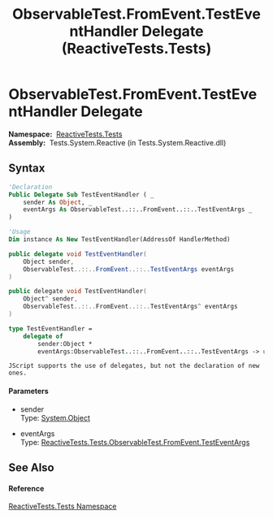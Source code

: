 ﻿---
title: ObservableTest.FromEvent.TestEventHandler Delegate (ReactiveTests.Tests)
TOCTitle: ObservableTest.FromEvent.TestEventHandler Delegate
ms:assetid: T:ReactiveTests.Tests.ObservableTest.FromEvent.TestEventHandler
ms:mtpsurl: https://msdn.microsoft.com/en-us/library/reactivetests.tests.observabletest.fromevent.testeventhandler(v=VS.103)
ms:contentKeyID: 36620678
ms.date: 06/28/2011
mtps_version: v=VS.103
f1_keywords:
- ReactiveTests.Tests.ObservableTest.FromEvent.TestEventHandler
dev_langs:
- CSharp
- JScript
- VB
- FSharp
- c++
---

# ObservableTest.FromEvent.TestEventHandler Delegate

**Namespace:**  [ReactiveTests.Tests](hh289046\(v=vs.103\).md)  
**Assembly:**  Tests.System.Reactive (in Tests.System.Reactive.dll)

## Syntax

``` vb
'Declaration
Public Delegate Sub TestEventHandler ( _
    sender As Object, _
    eventArgs As ObservableTest..::..FromEvent..::..TestEventArgs _
)
```

``` vb
'Usage
Dim instance As New TestEventHandler(AddressOf HandlerMethod)
```

``` csharp
public delegate void TestEventHandler(
    Object sender,
    ObservableTest..::..FromEvent..::..TestEventArgs eventArgs
)
```

``` c++
public delegate void TestEventHandler(
    Object^ sender, 
    ObservableTest..::..FromEvent..::..TestEventArgs^ eventArgs
)
```

``` fsharp
type TestEventHandler = 
    delegate of 
        sender:Object * 
        eventArgs:ObservableTest..::..FromEvent..::..TestEventArgs -> unit
```

``` jscript
JScript supports the use of delegates, but not the declaration of new ones.
```

#### Parameters

  - sender  
    Type: [System.Object](https://msdn.microsoft.com/en-us/library/e5kfa45b)  

<!-- end list -->

  - eventArgs  
    Type: [ReactiveTests.Tests.ObservableTest.FromEvent.TestEventArgs](hh315373\(v=vs.103\).md)  

## See Also

#### Reference

[ReactiveTests.Tests Namespace](hh289046\(v=vs.103\).md)

